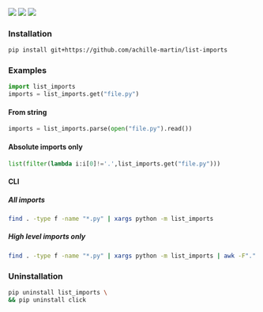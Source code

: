 [![](https://img.shields.io/pypi/v/list-imports.svg?maxAge=3600)](https://pypi.org/project/list-imports/)
[![](https://img.shields.io/badge/License-Unlicense-blue.svg?longCache=True)](https://unlicense.org/)
[![](https://github.com/andrewp-as-is/list-imports.py/workflows/tests42/badge.svg)](https://github.com/andrewp-as-is/list-imports.py/actions)

### Installation
```bash
pip install git+https://github.com/achille-martin/list-imports
```

### Examples
```python
import list_imports
imports = list_imports.get("file.py")
```

#### From string
```python
imports = list_imports.parse(open("file.py").read())
```

#### Absolute imports only
```python
list(filter(lambda i:i[0]!='.',list_imports.get("file.py")))
```

#### CLI

##### All imports
```bash
find . -type f -name "*.py" | xargs python -m list_imports
```

##### High level imports only
```bash
find . -type f -name "*.py" | xargs python -m list_imports | awk -F"." '{print $1}'
```

### Uninstallation
```bash
pip uninstall list_imports \
&& pip uninstall click
```
